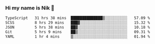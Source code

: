 ### Hi my name is Nik 👋

<!--
**NikDoe/NikDoe** is a ✨ _special_ ✨ repository because its `README.md` (this file) appears on your GitHub profile.

Here are some ideas to get you started:

- 🔭 I’m currently working on ...
- 🌱 I’m currently learning ...
- 👯 I’m looking to collaborate on ...
- 🤔 I’m looking for help with ...
- 💬 Ask me about ...
- 📫 How to reach me: ...
- 😄 Pronouns: ...
- ⚡ Fun fact: ...
-->

<!--START_SECTION:waka-->

```txt
TypeScript   31 hrs 38 mins  ██████████████▒░░░░░░░░░░   57.09 %
SCSS         8 hrs 29 mins   ███▓░░░░░░░░░░░░░░░░░░░░░   15.32 %
JSON         5 hrs 38 mins   ██▓░░░░░░░░░░░░░░░░░░░░░░   10.18 %
Git          5 hrs 9 mins    ██▒░░░░░░░░░░░░░░░░░░░░░░   09.31 %
YAML         1 hr 4 mins     ▒░░░░░░░░░░░░░░░░░░░░░░░░   01.94 %
```

<!--END_SECTION:waka-->
